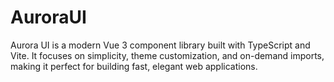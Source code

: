 # AuroraUI
Aurora UI is a modern Vue 3 component library built with TypeScript and Vite. It focuses on simplicity, theme customization, and on-demand imports, making it perfect for building fast, elegant web applications.
